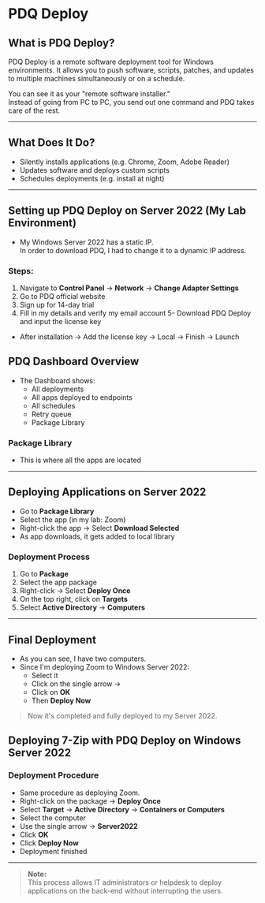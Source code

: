 # PDQ Deploy

## What is PDQ Deploy?

PDQ Deploy is a remote software deployment tool for Windows environments. It allows you to push software, scripts, patches, and updates to multiple machines simultaneously or on a schedule.

You can see it as your "remote software installer."  
Instead of going from PC to PC, you send out one command and PDQ takes care of the rest.

---
## What Does It Do?

- Silently installs applications (e.g. Chrome, Zoom, Adobe Reader)
- Updates software and deploys custom scripts
- Schedules deployments (e.g. install at night)
---
## Setting up PDQ Deploy on Server 2022 (My Lab Environment)

- My Windows Server 2022 has a static IP.  
  In order to download PDQ, I had to change it to a dynamic IP address.

### Steps:
1. Navigate to **Control Panel** → **Network** → **Change Adapter Settings**
2. Go to PDQ official website
3.  Sign up for 14-day trial
4. Fill in my details and verify my email account
5- Download PDQ Deploy and input the license key
- After installation → Add the license key → Local → Finish → Launch

## PDQ Dashboard Overview

- The Dashboard shows:
  - All deployments
  - All apps deployed to endpoints
  - All schedules
  - Retry queue
  - Package Library

### Package Library

- This is where all the apps are located

---

## Deploying Applications on Server 2022

- Go to **Package Library**
- Select the app (in my lab: Zoom)
- Right-click the app → Select **Download Selected**
- As app downloads, it gets added to local library

### Deployment Process

1. Go to **Package**
2. Select the app package
3. Right-click → Select **Deploy Once**
4. On the top right, click on **Targets**
5. Select **Active Directory** → **Computers**

---

## Final Deployment

- As you can see, I have two computers.
- Since I'm deploying Zoom to Windows Server 2022:
  - Select it
  - Click on the single arrow →
  - Click on **OK**
  - Then **Deploy Now**

> Now it's completed and fully deployed to my Server 2022.
## Deploying 7-Zip with PDQ Deploy on Windows Server 2022

### Deployment Procedure

- Same procedure as deploying Zoom.
- Right-click on the package → **Deploy Once**
- Select **Target** → **Active Directory** → **Containers or Computers**
- Select the computer
- Use the single arrow → **Server2022**
- Click **OK**
- Click **Deploy Now**
- Deployment finished

---

> **Note:**  
> This process allows IT administrators or helpdesk to deploy applications on the back-end without interrupting the users.
